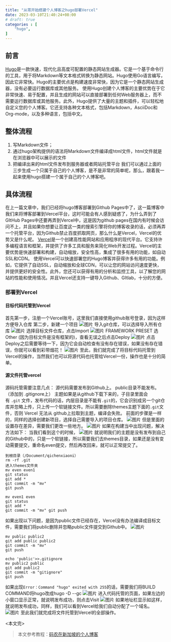 ```yaml
---
title: "从零开始搭建个人博客之hugo部署Vercel"
date: 2023-03-10T21:40:24+08:00
# draft: true
categories : [
    "hugo",
]
---
```

## 前言
[Hugo](https://gohugo.io/)是一款快速，现代化且高度可配置的静态网站生成器。它是一个基于命令行的工具，用于将Markdown等文本格式转换为静态网站。Hugo使用Go语言编写，因此它非常快。Hugo的主要优点是构建速度非常快，因为它是一个静态网站生成器，没有必要运行数据库或其他服务。
使用Hugo创建个人博客的主要优势在于它非常快速、易于配置，并且生成的网站可以直接部署到任何Web服务器上，而不需要运行数据库或其他服务。此外，Hugo提供了大量的主题和插件，可以轻松地自定义您的个人博客。它还支持各种文本格式，包括Markdown，AsciiDoc和Org-mode，以及多种语言，包括中文。
## 整体流程
1.  写Markdown文件；
2.  通过hugo架构提供的语法将Markdown文件编译成html文件，html文件就是在浏览器中可以展示的文件
3.  把编译出来的html文件发布到服务器或者网站托管平台
我们可以通过上面的三步生成一个只属于自己的个人博客，是不是非常的简单呢，那么，跟着我一起来使用hugo搭建一个属于自己的个人博客吧。
## 具体流程
在上一篇文章中，我们已经将hugo博客部署到Github Pages中了，这一篇博客中我们来将博客部署到Vercel平台，这时可能会有人感到疑惑了，为什么弄到了GItHub Pages中还要再弄到Vercel中，这是因为github pages在国内有时候会访问不上，并且如果你想要让百度这一类的搜索引擎将你的博客收录的话，必须再弄一个托管平台，因为Github禁止百度抓取网页，那么什么是Vercel，Vercel的优势又是什么呢。
[Vercel](https://vercel.com/)是一个创建高性能网站和应用程序的现代平台。它支持许多编程语言和框架，并提供了许多工具和服务来简化Web开发过程。Vercel的主要优势是快速部署和构建，自动缩放，安全性高，集成了很多有用的功能，如自动SSL和CDN。
使用Vercel可以快速部署您的Hugo博客并获得许多有用的功能。例如，它提供了自动SSL，自动缩放和全球CDN，可以让您的网站访问速度更快，并提供更好的安全性。此外，您还可以获得有用的分析和监控工具，以了解您的网站的性能和使用情况。并且Vercel还支持一键导入Github、GItlab，十分的方便。
### 部署到Vercel
#### 目标代码托管到Vercel
首先第一步，注册一个Vercel账号，这里我们直接使用github账号登录，因为这样方便导入仓库
第二步，新建一个项目
![图片](/img/img3/image1.png)
导入git仓库，可以选择导入所有仓库
![图片](/img/img3/image2.png)
选择目标文件仓库，点击Import
![图片](/img/img3/image3.png)
FRAMEWORK PRESET 选Other (因为目标文件是没有框架的)，查看无误之后点击Deploy
![图片](/img/img3/image4.png)
点击Deploy之后需要等待一下，因为它会自动检查有没有存在错误，如果没有存在错误，你就可以看到彩带烟花！
![图片](/img/img3/image5.png)
至此，我们就完成了将目标代码托管到Vercel的操作，当然我们也可以将源代码也托管给Vercel一份，操作也是十分的简单。
#### 源文件托管vercel
源码托管需要注意几点：
源代码需要发布到Github上。
public目录不能发布。（添加到 .gitignore上）
主题如果是从github下载下来的，子目录里面会有 `.git` 文件，发布代码的话，内层目录是不能有`.git`的，它会识别成另一个git仓库并忽略上传，只上传一个软链接文件。所以需要删除themes主题下面的`.git`文件，否则 Vercel 无法从 github上拉取到主题，编译会失败。
前面的步骤是一样的，同样的选择创建新项目，选择自己需要导入的项目仓库。
![图片](/img/img3/image6.png)
但是里面的设置存在差异，需要我们更改一些地方。
![图片](/img/img3/image7.png)
如果在构建当中出现问题，解决方法如下：
当我们看到这个的时候，
![图片](/img/img3/image8.png)
就说明我们的主题是没有发布到自己的Github中的，只是一个软链接，所以需要我们去themes目录，如果还是没有变动需要提交，重命名even提交，然后再改回来，就可以正常提交了。
```
到根目录（/Document/qichenxiaoni）
rm -rf .git
进入themes文件夹 
mv even even1 
git status 
git add * 
git commit -m "mv" 
git push 

mv even1 even 
git status 
git add * 
git commit -m "mv" git push
```
如果出现以下问题，是因为public文件已经存在，Vercel没有办法编译成目标文件，需要我们将public删除并忽略public文件提交到Github中。
![图片](/img/img3/image9.png)
```
mv public public2 
git add public public2 
git commit -m "mv" 
git push 

echo 'public'>>.gitignore 
mv public2 public 
git add public2 
git commit -m "gitignore" 
git push
```
如果出现`Error：Command "hugo" exited with 255`的话，需要我们将BUILD COMMAND将hugo改成hugo -D --gc
![图片](/img/img3/image10.png)
进入代码托管的页面，如果左边的小窗口显示正常，就说明发布成功，则点击Visit
![图片](/img/img3/image11.png)
如果地址栏显示如这样，就说明发布成功，同样，我们可以看到Vercel给我们自动分配了一个域名。
![图片](/img/img3/image12.png)
至此我们就完成将文件托管到Vercel的全部操作。

<本文完>

> 本文参考教程：[码农在新加坡的个人博客](https://leftpocket.cn/post/hugo/hugo_creation/)
